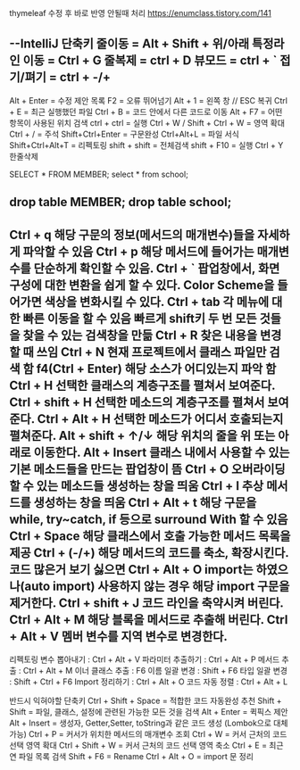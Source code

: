 thymeleaf 수정 후 바로 반영 안될때 처리
https://enumclass.tistory.com/141


--IntelliJ 단축키
줄이동 = Alt + Shift + 위/아래
특정라인 이동 = Ctrl + G
줄복제 = ctrl + D
뷰모드 = ctrl + `
접기/펴기 = ctrl + -/+
------------------------------
Alt + Enter = 수정 제안 목록
F2 = 오류 뛰어넘기
Alt + 1 = 왼쪽 창 //  ESC 복귀
Ctrl + E = 최근 실행했던 파일
Ctrl + B = 코드 안에서 다른 코드로 이동
Alt + F7 = 어떤 항목이 사용된 위치 검색
ctrl + ctrl = 실행
Ctrl + W / Shift + Ctrl + W = 영역 확대
Ctrl + / = 주석
Shift+Ctrl+Enter = 구문완성
Ctrl+Alt+L = 파일 서식
Shift+Ctrl+Alt+T = 리펙토링
shift + shift = 전체검색
shift + F10 = 실행
Ctrl + Y 한줄삭제

SELECT * FROM MEMBER;
select * from school;

drop table MEMBER;
drop table school;
------------
Ctrl + q
해당 구문의 정보(메서드의 매개변수)들을 자세하게 파악할 수 있음
Ctrl + p
해당 메서드에 들어가는 매개변수를 단순하게 확인할 수 있음.
Ctrl + `
팝업창에서, 화면 구성에 대한 변환을 쉽게 할 수 있다.
Color Scheme을 들어가면 색상을 변화시킬 수 있다.
Ctrl + tab
각 메뉴에 대한 빠른 이동을 할 수 있음
빠르게 shift키 두 번
모든 것들을 찾을 수 있는 검색창을 만듦
Ctrl + R
찾은 내용을 변경할 때 쓰임
Ctrl + N
현재 프로젝트에서 클래스 파일만 검색 함
f4(Ctrl + Enter)
해당 소스가 어디있는지 파악 함
Ctrl + H
선택한 클래스의 계층구조를 펼쳐서 보여준다.
Ctrl + shift + H
선택한 메소드의 계층구조를 펼쳐서 보여준다.
Ctrl + Alt + H
선택한 메소드가 어디서 호출되는지 펼쳐준다.
Alt + shift + ↑/↓
해당 위치의 줄을 위 또는 아래로 이동한다.
Alt + Insert
클래스 내에서 사용할 수 있는 기본 메소드들을 만드는 팝업창이 뜸
Ctrl + O
오버라이딩 할 수 있는 메소드들 생성하는 창을 띄움
Ctrl + I
추상 메서드를 생성하는 창을 띄움
Ctrl + Alt + t
해당 구문을 while, try~catch, if 등으로 surround With 할 수 있음
Ctrl + Space
해당 클래스에서 호출 가능한 메서드 목록을 제공
Ctrl + (-/+)
해당 메서드의 코드를 축소, 확장시킨다. 코드 많은거 보기 싫으면
Ctrl + Alt + O
import는 하였으나(auto import) 사용하지 않는 경우 해당 import 구문을 제거한다.
Ctrl + shift + J
코드 라인을 축약시켜 버린다.
Ctrl + Alt + M
해당 블록을 메서드로 추출해 버린다.
Ctrl + Alt + V
멤버 변수를 지역 변수로 변경한다.
-----------------------------------
리펙토링
변수 뽑아내기 : Ctrl + Alt + V
파라미터 추출하기 : Ctrl + Alt + P
메서드 추출 : Ctrl + Alt + M
이너 클래스 추출 : F6
이름 일괄 변경 : Shift + F6
타입 일괄 변경 : Shift + Ctrl + F6
Import 정리하기 : Ctrl + Alt + O
코드 자동 정렬 : Ctrl + Alt + L

반드시 익혀야할 단축키
Ctrl + Shift + Space = 적합한 코드 자동완성 추천
Shift + Shift = 파일, 클래스, 설정에 관련된 가능한 모든 것을 검색
Alt + Enter = 퀵픽스 제안
Alt + Insert = 생성자, Getter,Setter, toString과 같은 코드 생성 (Lombok으로 대체 가능)
Ctrl + P = 커서가 위치한 메서드의 매개변수 조회
Ctrl + W = 커서 근처의 코드 선택 영역 확대
Ctrl + Shift + W = 커서 근처의 코드 선택 영역 축소
Ctrl + E = 최근 연 파일 목록 검색
Shift + F6 = Rename
Ctrl + Alt + O = import 문 정리

